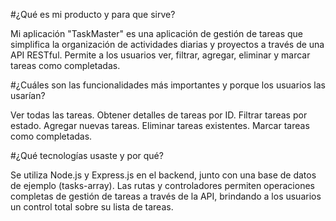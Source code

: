 

#¿Qué es mi producto y para que sirve?

Mi aplicación "TaskMaster" es una aplicación de gestión de tareas que simplifica la organización de actividades diarias y proyectos a través de una API RESTful. Permite a los usuarios ver, filtrar, agregar, eliminar y marcar tareas como completadas.

#¿Cuáles son las funcionalidades más importantes y porque los usuarios las usarían?

Ver todas las tareas.
Obtener detalles de tareas por ID.
Filtrar tareas por estado.
Agregar nuevas tareas.
Eliminar tareas existentes.
Marcar tareas como completadas.


 #¿Qué tecnologías usaste y por qué?

Se utiliza Node.js y Express.js en el backend, junto con una base de datos de ejemplo (tasks-array). Las rutas y controladores permiten operaciones completas de gestión de tareas a través de la API, brindando a los usuarios un control total sobre su lista de tareas.
